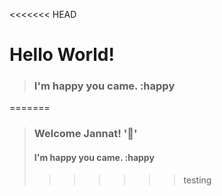 <<<<<<< HEAD
# Hello World!
> ### I'm happy you came. :happy
=======
> ### Welcome Jannat! '🙏'
> #### I'm happy you came. :happy
>>>>>>> testing
